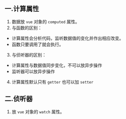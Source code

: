 ## 一.计算属性

1.	数据放 `vue` 对象的 `computed` 属性。
2.	与函数的区别：
   +	计算属性会分析代码，监听数据值的变化并作出相应改变。
   +	函数只要调用了就会执行。
3.	与侦听器的区别：
   +	计算属性与数据值同步变化，不可以放异步操作
   +	监听器可以放异步操作
4.	计算属性默认只有 `getter` 也可以加 `setter`

## 二.侦听器

1.	放 `vue` 对象的 `watch` 属性。

